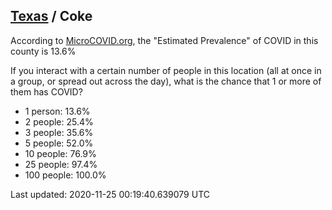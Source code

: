 
## [Texas](/united-states/texas) / Coke

According to [MicroCOVID.org](http://microcovid.org),
the "Estimated Prevalence" of COVID in this county is 13.6%

If you interact with a certain number of people in this location
(all at once in a group, or spread out across the day), what is the chance that
1 or more of them has COVID?

- 1 person: 13.6%
- 2 people: 25.4%
- 3 people: 35.6%
- 5 people: 52.0%
- 10 people: 76.9%
- 25 people: 97.4%
- 100 people: 100.0%

Last updated: 2020-11-25 00:19:40.639079 UTC

